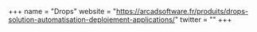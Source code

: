 +++
name = "Drops"
website = "https://arcadsoftware.fr/produits/drops-solution-automatisation-deploiement-applications/"
twitter = ""
+++